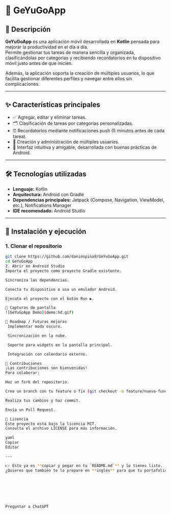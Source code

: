 # 📌 GeYuGoApp

## 📖 Descripción
**GeYuGoApp** es una aplicación móvil desarrollada en **Kotlin** pensada para mejorar la productividad en el día a día.  
Permite gestionar tus tareas de manera sencilla y organizada, clasificándolas por categorías y recibiendo recordatorios en tu dispositivo móvil justo antes de que inicien.  

Además, la aplicación soporta la creación de múltiples usuarios, lo que facilita gestionar diferentes perfiles y navegar entre ellos sin complicaciones.

---

## ✨ Características principales
- ✅ Agregar, editar y eliminar tareas.
- 🗂️ Clasificación de tareas por categorías personalizadas.
- ⏰ Recordatorios mediante notificaciones push (5 minutos antes de cada tarea).
- 👥 Creación y administración de múltiples usuarios.
- 📱 Interfaz intuitiva y amigable, desarrollada con buenas prácticas de Android.

---

## 🛠️ Tecnologías utilizadas
- **Lenguaje:** Kotlin  
- **Arquitectura:** Android con Gradle  
- **Dependencias principales:** Jetpack (Compose, Navigation, ViewModel, etc.), Notifications Manager  
- **IDE recomendado:** Android Studio  

---

## 🚀 Instalación y ejecución

### 1. Clonar el repositorio
```bash
git clone https://github.com/daniospina9/GeYuGoApp.git
cd GeYuGoApp
2. Abrir en Android Studio
Importa el proyecto como proyecto Gradle existente.

Sincroniza las dependencias.

Conecta tu dispositivo o usa un emulador Android.

Ejecuta el proyecto con el botón Run ▶️.

📸 Capturas de pantalla
![GeYuGoApp Demo](demo:hd.gif)

🔮 Roadmap / Futuras mejoras
 Implementar modo oscuro.

 Sincronización en la nube.

 Soporte para widgets en la pantalla principal.

 Integración con calendario externo.

🤝 Contribuciones
¡Las contribuciones son bienvenidas!
Para colaborar:

Haz un fork del repositorio.

Crea un branch con tu feature o fix (git checkout -b feature/nueva-funcionalidad).

Realiza tus cambios y haz commit.

Envía un Pull Request.

📜 Licencia
Este proyecto está bajo la licencia MIT.
Consulta el archivo LICENSE para más información.

yaml
Copiar
Editar

---

👉 Esto ya es **copiar y pegar en tu `README.md`** y lo tienes listo.  
¿Quieres que también te lo prepare en **inglés** para que tu portafolio sea más internacional?







Preguntar a ChatGPT
